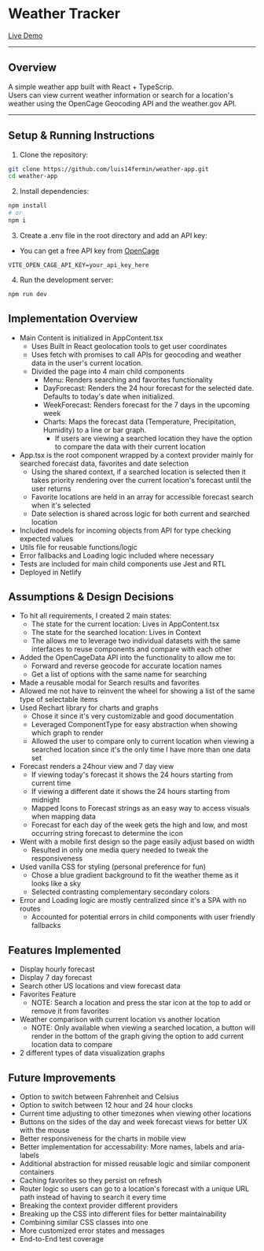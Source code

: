 # Weather Tracker

[Live Demo](https://app-weather-tracker.netlify.app)  

---

## Overview
A simple weather app built with React + TypeScrip.  
Users can view current weather information or search for a location's weather using the OpenCage Geocoding API and the weather.gov API.

---

## Setup & Running Instructions

1. Clone the repository:
```bash
git clone https://github.com/luis14fermin/weather-app.git
cd weather-app
```

2. Install dependencies:
```bash
npm install
# or
npm i
```

3. Create a .env file in the root directory and add an API key:
- You can get a free API key from [OpenCage](https://opencagedata.com/api)
```env
VITE_OPEN_CAGE_API_KEY=your_api_key_here
```

4. Run the development server:
```bash
npm run dev
```

## **Implementation Overview**
- Main Content is initialized in AppContent.tsx
  - Uses Built in React geolocation tools to get user coordinates
  - Uses fetch with promises to call APIs for geocoding and weather data in the user's current location.
  - Divided the page into 4 main child components
    - Menu: Renders searching and favorites functionality
    - DayForecast: Renders the 24 hour forecast for the selected date. Defaults to today's date when initialized.
    - WeekForecast: Renders forecast for the 7 days in the upcoming week
    - Charts: Maps the forecast data (Temperature, Precipitation, Humidity) to a line or bar graph.
      - If users are viewing a searched location they have the option to compare the data with their current location
- App.tsx is the root component wrapped by a context provider mainly for searched forecast data, favorites and date selection
  - Using the shared context, if a searched location is selected then it takes priority rendering over the current location's forecast until the user returns
  - Favorite locations are held in an array for accessible forecast search when it's selected
  - Date selection is shared across logic for both current and searched location
- Included models for incoming objects from API for type checking expected values
- Utils file for reusable functions/logic
- Error fallbacks and Loading logic included where necessary
- Tests are included for main child components use Jest and RTL
- Deployed in Netlify 

## **Assumptions & Design Decisions**
- To hit all requirements, I created 2 main states: 
  - The state for the current location: Lives in AppContent.tsx
  - The state for the searched location: Lives in Context
  - The allows me to leverage two individual datasets with the same interfaces to reuse components and compare with each other
- Added the OpenCageData API into the functionality to allow me to:
  - Forward and reverse geocode for accurate location names
  - Get a list of options with the same name for searching
- Made a reusable modal for Search results and favorites
 - Allowed me not have to reinvent the wheel for showing a list of the same type of selectable items
- Used Rechart library for charts and graphs
  - Chose it since it's very customizable and good documentation
  - Leveraged ComponentType for easy abstraction when showing which graph to render
  - Allowed the user to compare only to current location when viewing a searched location since it's the only time I have more than one data set
- Forecast renders a 24hour view and 7 day view
  - If viewing today's forecast it shows the 24 hours starting from current time
  - If viewing a different date it shows the 24 hours starting from midnight
  - Mapped Icons to Forecast strings as an easy way to access visuals when mapping data
  - Forecast for each day of the week gets the high and low, and most occurring string forecast to determine the icon
- Went with a mobile first design so the page easily adjust based on width
  - Resulted in only one media query needed to tweak the responsiveness
- Used vanilla CSS for styling (personal preference for fun)
  - Chose a blue gradient background to fit the weather theme as it looks like a sky
  - Selected contrasting complementary secondary colors
- Error and Loading logic are mostly centralized since it's a SPA with no routes
  - Accounted for potential errors in child components with user friendly fallbacks

## **Features Implemented**
- Display hourly forecast
- Display 7 day forecast
- Search other US locations and view forecast data
- Favorites Feature
  - NOTE: Search a location and press the star icon at the top to add or remove it from favorites
- Weather comparison with current location vs another location
  - NOTE: Only available when viewing a searched location, a button will render in the bottom of the graph giving the option to add current location data to compare
- 2 different types of data visualization graphs

## **Future Improvements**
- Option to switch between Fahrenheit and Celsius
- Option to switch between 12 hour and 24 hour clocks
- Current time adjusting to other timezones when viewing other locations
- Buttons on the sides of the day and week forecast views for better UX with the mouse
- Better responsiveness for the charts in mobile view
- Better implementation for accessability: More names, labels and aria-labels
- Additional abstraction for missed reusable logic and similar component containers
- Caching favorites so they persist on refresh
- Router logic so users can go to a location's forecast with a unique URL path instead of having to search it every time
- Breaking the context provider different providers
- Breaking up the CSS into different files for better maintainability
- Combining similar CSS classes into one
- More customized error states and messages
- End-to-End test coverage
